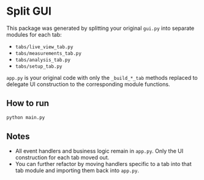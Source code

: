 # Split GUI

This package was generated by splitting your original `gui.py` into separate modules for each tab:
- `tabs/live_view_tab.py`
- `tabs/measurements_tab.py`
- `tabs/analysis_tab.py`
- `tabs/setup_tab.py`

`app.py` is your original code with only the `_build_*_tab` methods replaced to delegate
UI construction to the corresponding module functions.

## How to run

```bash
python main.py
```

## Notes

- All event handlers and business logic remain in `app.py`. Only the UI construction for each tab moved out.
- You can further refactor by moving handlers specific to a tab into that tab module and importing them back into `app.py`.

